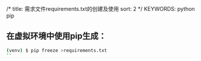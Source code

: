 /*
  title: 需求文件requirements.txt的创建及使用
  sort: 2
  */
  KEYWORDS: python pip

## 在虚拟环境中使用pip生成：

```sh
(venv) $ pip freeze >requirements.txt
``